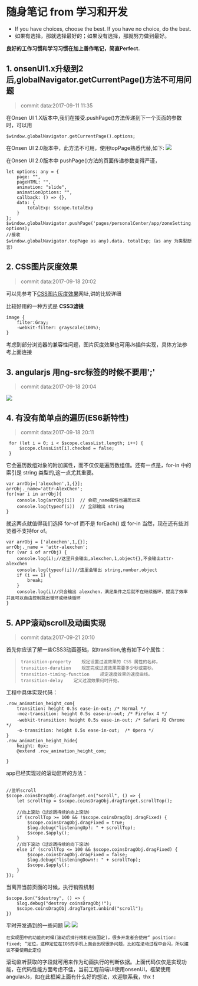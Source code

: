 # 随身笔记 from 学习和开发

- If you have choices, choose the best. If you have no choice, do the best.
- 如果有选择，那就选择最好的；如果没有选择，那就努力做到最好。

**良好的工作习惯和学习习惯在加上善作笔记，简直Perfect.**

## 1\. onsenUI1.x升级到2后,globalNavigator.getCurrentPage()方法不可用问题

> commit data:2017-09-11 11:35

在Onsen UI 1.X版本中,我们在接受.pushPage()方法传递到下一个页面的参数时，可以用

```
$window.globalNavigator.getCurrentPage().options;
```

在Onsen UI 2.0版本中，此方法不可用，使用topPage熟悉代替,如下: ![](Images/2017-09/topPage.png)

在Onsen UI 2.0版本中 pushPage()方法的页面传递参数变得严谨，

```
let options: any = {
    page: "",
    pageHTML: "",
    animation: "slide",
    animationOptions: "",
    callback: () => {},
    data: {
        totalExp: $scope.totalExp
    }
};
$window.globalNavigator.pushPage('pages/personalCenter/app/zoneSetting.html', options);
//接收
$window.globalNavigator.topPage as any).data. totalExp;（as any 为类型断言）
```

## 2\. CSS图片灰度效果

> commit data:2017-09-18 20:02

可以先参考下[CSS图片灰度效果](http://www.cnblogs.com/lostyu/p/3528785.html)网址,讲的比较详细

比较好用的一种方式是 **CSS3滤镜**

```
image {
    filter:Gray;
    -webkit-filter: grayscale(100%);
}
```

考虑到部分浏览器的兼容性问题，图片灰度效果也可用Js插件实现，具体方法参考上面连接

## 3\. angularjs 用ng-src标签的时候不要用';'

> commit data:2017-09-18 20:04

![](Images/2017-09/ng-src.png)

## 4\. 有没有简单点的遍历(ES6新特性)

> commit data:2017-09-18 20:11

```
 for (let i = 0; i < $scope.classList.length; i++) {
     $scope.classList[i].checked = false;
 }
```

它会遍历数组对象的附加属性，而不仅仅是遍历数组值。还有一点是，for-in 中的索引是 string 类型的,这一点尤其重要。

```
var arrObj=['alexchen',1,{}];
arrObj._name='attr-AlexChen';
for(var i in arrObj){
    console.log(arrObj[i])  // 会把_name属性也遍历出来
    console.log(typeof(i))  // 全部输出 string
}
```

就这两点就值得我们选择 for-of 而不是 forEach() 或 for-in 当然，现在还有些浏览器不支持for of。

```
var arrObj = ['alexchen',1,{}];
arrObj._name = 'attr-alexchen';
for (var i of arrObj) {
    console.log(i);//这里只会输出,alexchen,1,object{},不会输出attr-alexchen
    console.log(typeof(i))//这里会输出 string,number,object
    if (i == 1) {
        break;
    }
    console.log(i)//只会输出 alexchen，满足条件之后就不在继续循环，提高了效率并且可以自由控制跳出循环或继续循环
}
```

## 5\. APP滚动scroll及动画实现

> commit data:2017-09-21 20:10

首先你应该了解一些CSS3动画基础，如transition,他有如下4个属性：

> ```
> transition-property    规定设置过渡效果的 CSS 属性的名称。
> transition-duration    规定完成过渡效果需要多少秒或毫秒。
> transition-timing-function    规定速度效果的速度曲线。
> transition-delay    定义过渡效果何时开始。
> ```

工程中具体实现代码：

```
.row_animation_height_com{
    transition: height 0.5s ease-in-out; /* Normal */
    -moz-transition: height 0.5s ease-in-out; /* Firefox 4 */
    -webkit-transition: height 0.5s ease-in-out; /* Safari 和 Chrome */
    -o-transition: height 0.5s ease-in-out;  /* Opera */
}
.row_animation_height_hide{
    height: 0px;
    @extend .row_animation_height_com;

}
```

app已经实现过的滚动监听的方法：

```

//监听scroll
$scope.coinsDragObj.dragTarget.on("scroll", () => {
    let scrollTop = $scope.coinsDragObj.dragTarget.scrollTop();

    //向上滚动（过滤调持续的向上滚动）
    if (scrollTop >= 100 && !$scope.coinsDragObj.dragFixed) {
        $scope.coinsDragObj.dragFixed = true;
        $log.debug("listeningUp!: " + scrollTop);
        $scope.$apply();
    }
    //向下滚动（过滤调持续的向下滚动）
    else if (scrollTop <= 100 && $scope.coinsDragObj.dragFixed) {
        $scope.coinsDragObj.dragFixed = false;
        $log.debug("listeningDown!: " + scrollTop);
        $scope.$apply();
    }
});
```

当离开当前页面的时候，执行销毁机制

```
$scope.$on("$destroy", () => {
    $log.debug("destroy coinsDragObj!");
    $scope.coinsDragObj.dragTarget.unbind("scroll");
})
```

平时开发遇到的一些问题 ![](Images/2017-09/scroll_1.png) ![](Images/2017-09/scroll_1.png)

```
在实现图中的功能的时候(滚动后排行榜和班级固定)，很多开发者会使用“ position: fixed; ”定位，这种定位在IOS的手机上面会出现很多问题，比如在滚动过程中会闪，所以建议不要使用此定位
```

滚动监听获取的字段就可用来作为动画执行的判断依据。上面代码仅仅是实现功能，在代码性能方面考虑不佳，当前工程前端UI使用onsenUI，框架使用angularJs，如在此框架上面有什么好的想法，欢迎联系我，thx！
